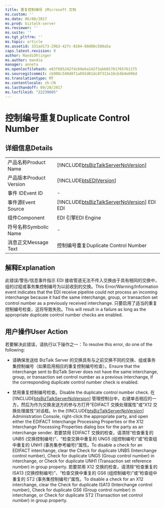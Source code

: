 ```yaml
---
title: 重复控制编号 |Microsoft 文档
ms.custom: ''
ms.date: 06/08/2017
ms.prod: biztalk-server
ms.reviewer: ''
ms.suite: ''
ms.tgt_pltfrm: ''
ms.topic: article
ms.assetid: 331ad173-29b3-427c-8104-60d80c580a5a
caps.latest.revision: 9
author: MandiOhlinger
ms.author: mandia
manager: anneta
ms.openlocfilehash: e83f685242f4c69e6a142f3abb027017657611f5
ms.sourcegitcommit: cb908c540d8f1a692d01dc8f313e16cb4b4e696d
ms.translationtype: MT
ms.contentlocale: zh-CN
ms.lasthandoff: 09/20/2017
ms.locfileid: "22239605"
---
```

# <a name="duplicate-control-number"></a><span data-ttu-id="004a9-102">控制编号重复</span><span class="sxs-lookup"><span data-stu-id="004a9-102">Duplicate Control Number</span></span>
## <a name="details"></a><span data-ttu-id="004a9-103">详细信息</span><span class="sxs-lookup"><span data-stu-id="004a9-103">Details</span></span>  
  
|||  
|-|-|  
|<span data-ttu-id="004a9-104">产品名称</span><span class="sxs-lookup"><span data-stu-id="004a9-104">Product Name</span></span>|[!INCLUDE[btsBizTalkServerNoVersion](../includes/btsbiztalkservernoversion-md.md)]|  
|<span data-ttu-id="004a9-105">产品版本</span><span class="sxs-lookup"><span data-stu-id="004a9-105">Product Version</span></span>|[!INCLUDE[btsEDIVersion](../includes/btsediversion-md.md)]|  
|<span data-ttu-id="004a9-106">事件 ID</span><span class="sxs-lookup"><span data-stu-id="004a9-106">Event ID</span></span>|-|  
|<span data-ttu-id="004a9-107">事件源</span><span class="sxs-lookup"><span data-stu-id="004a9-107">Event Source</span></span>|[!INCLUDE[btsBizTalkServerNoVersion](../includes/btsbiztalkservernoversion-md.md)]<span data-ttu-id="004a9-108"> EDI</span><span class="sxs-lookup"><span data-stu-id="004a9-108"> EDI</span></span>|  
|<span data-ttu-id="004a9-109">组件</span><span class="sxs-lookup"><span data-stu-id="004a9-109">Component</span></span>|<span data-ttu-id="004a9-110">EDI 引擎</span><span class="sxs-lookup"><span data-stu-id="004a9-110">EDI Engine</span></span>|  
|<span data-ttu-id="004a9-111">符号名称</span><span class="sxs-lookup"><span data-stu-id="004a9-111">Symbolic Name</span></span>|-|  
|<span data-ttu-id="004a9-112">消息正文</span><span class="sxs-lookup"><span data-stu-id="004a9-112">Message Text</span></span>|<span data-ttu-id="004a9-113">控制编号重复</span><span class="sxs-lookup"><span data-stu-id="004a9-113">Duplicate Control Number</span></span>|  
  
## <a name="explanation"></a><span data-ttu-id="004a9-114">解释</span><span class="sxs-lookup"><span data-stu-id="004a9-114">Explanation</span></span>  
 <span data-ttu-id="004a9-115">此错误/警告/信息事件指示 EDI 接收管道无法不传入交换由于具有相同的交换中，组的过程或事务集控制编号为以前收到的交换。</span><span class="sxs-lookup"><span data-stu-id="004a9-115">This Error/Warning/Information event indicates that the EDI receive pipeline could not process an incoming interchange because it had the same interchange, group, or transaction set control number as a previously received interchange.</span></span> <span data-ttu-id="004a9-116">只要启用了适当的重复控制编号检查，这将导致失败。</span><span class="sxs-lookup"><span data-stu-id="004a9-116">This will result in a failure as long as the appropriate duplicate control number checks are enabled.</span></span>  
  
## <a name="user-action"></a><span data-ttu-id="004a9-117">用户操作</span><span class="sxs-lookup"><span data-stu-id="004a9-117">User Action</span></span>  
 <span data-ttu-id="004a9-118">若要解决此错误，请执行以下操作之一：</span><span class="sxs-lookup"><span data-stu-id="004a9-118">To resolve this error, do one of the following:</span></span>  
  
-   <span data-ttu-id="004a9-119">请确保发送给 BizTalk Server 的交换具有与之前交换不同的交换、组或事务集控制编号（如果启用相应的重复控制编号检查）。</span><span class="sxs-lookup"><span data-stu-id="004a9-119">Ensure that the interchange sent to BizTalk Server does not have the same interchange, group, or transaction set control number as a previous interchange, if the corresponding duplicate control number check is enabled.</span></span>  
  
-   <span data-ttu-id="004a9-120">禁用重复控制编号检查。</span><span class="sxs-lookup"><span data-stu-id="004a9-120">Disable the duplicate control number check.</span></span> <span data-ttu-id="004a9-121">在 [!INCLUDE[btsBizTalkServerNoVersion](../includes/btsbiztalkservernoversion-md.md)] 管理控制台中，右键单击相应的一方，然后为作为交换发送方的参与方打开“EDIFACT 交换处理属性”或“X12 交换处理属性”对话框。</span><span class="sxs-lookup"><span data-stu-id="004a9-121">In the [!INCLUDE[btsBizTalkServerNoVersion](../includes/btsbiztalkservernoversion-md.md)] Administration Console, right-click the appropriate party, and open either the EDIFACT Interchange Processing Properties or the X12 Interchange Processing Properties dialog box for the party as an interchange sender.</span></span> <span data-ttu-id="004a9-122">若要禁用 EDIFACT 交换的检查，请清除“检查重复的 UNB5 (交换控制编号)”、“检查交换中重复的 UNG5 (组控制编号)”或“检查组中重复的 UNH1 (事务集参考编号)”属性。</span><span class="sxs-lookup"><span data-stu-id="004a9-122">To disable a check for an EDIFACT interchange, clear the Check for duplicate UNB5 (Interchange control number), Check for duplicate UNG5 (Group control number) in interchange, or Check for duplicate UNH1 (Transaction set reference number) in group property.</span></span> <span data-ttu-id="004a9-123">若要禁用 X12 交换的检查，请清除“检查重复的 ISA13 (交换控制编号)”、“检查交换中重复的 GS6 (组控制编号)”或“检查组中重复的 ST2 (事务集控制编号)”属性。</span><span class="sxs-lookup"><span data-stu-id="004a9-123">To disable a check for an X12 interchange, clear the Check for duplicate ISA13 (Interchange control number), Check for duplicate GS6 (Group control number) in interchange, or Check for duplicate ST2 (Transaction set control number) in group property.</span></span>
